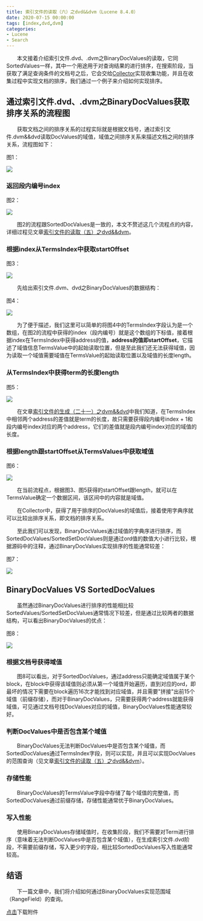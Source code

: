 ```yaml
---
title: 索引文件的读取（六）之dvd&&dvm（Lucene 8.4.0）
date: 2020-07-15 00:00:00
tags: [index,dvd,dvm]
categories:
- Lucene
- Search
---
```


&emsp;&emsp;本文接着介绍索引文件.dvd、.dvm之BinaryDocValues的读取，它同SortedValues一样，其中一个用途用于对查询结果的进行排序，在搜索阶段，当获取了满足查询条件的文档号之后，它会交给[Collector](https://www.amazingkoala.com.cn/Lucene/Search/2019/0812/Collector（一）)实现收集功能，并且在收集过程中实现文档的排序，我们通过一个例子来介绍如何实现排序。

## 通过索引文件.dvd、.dvm之BinaryDocValues获取排序关系的流程图

&emsp;&emsp;获取文档之间的排序关系的过程实际就是根据文档号，通过索引文件.dvm&&dvd读取DocValues的域值，域值之间排序关系来描述文档之间的排序关系，流程图如下：

图1：

<img src="http://www.amazingkoala.com.cn/uploads/lucene/Search/索引文件的读取/索引文件的读取（六）/1.png">

### 返回段内编号index

图2：

<img src="http://www.amazingkoala.com.cn/uploads/lucene/Search/索引文件的读取/索引文件的读取（六）/2.png">

&emsp;&emsp;图2的流程跟SortedDocValues是一致的，本文不赘述这几个流程点的内容，详细过程见文章[索引文件的读取（五）之dvd&&dvm](https://www.amazingkoala.com.cn/Lucene/Search/2020/0714/索引文件的读取（五）之dvd&&dvm)。

### 根据index从TermsIndex中获取startOffset

图3：

<img src="http://www.amazingkoala.com.cn/uploads/lucene/Search/索引文件的读取/索引文件的读取（六）/3.png">

&emsp;&emsp;先给出索引文件.dvm、dvd之BinaryDocValues的数据结构：

图4：

<img src="http://www.amazingkoala.com.cn/uploads/lucene/Search/索引文件的读取/索引文件的读取（六）/4.png">

&emsp;&emsp;为了便于描述，我们这里可以简单的将图4中的TermsIndex字段认为是一个数组，在图2的流程中获得的index（段内编号）就是这个数组的下标值，接着根据index在TermsIndex中获得address的值，**address的值即startOffset**，它描述了域值信息TermsValue中的起始读取位置，但是至此我们还无法获得域值，因为读取一个域值需要域值在TermsValue的起始读取位置以及域值的长度length。

### 从TermsIndex中获得term的长度length

图5：

<img src="http://www.amazingkoala.com.cn/uploads/lucene/Search/索引文件的读取/索引文件的读取（六）/5.png">

&emsp;&emsp;在文章[索引文件的生成（二十一）之dvm&&dvd](https://www.amazingkoala.com.cn/Lucene/Index/2020/0605/索引文件的生成（二十一）之dvm&&dvd)中我们知道，在TermsIndex中相邻两个address的差值就是term的长度，故只需要获得段内编号index + 1和段内编号index对应的两个address，它们的差值就是段内编号index对应的域值的长度。

### 根据length跟startOffset从TermsValues中获取域值

图6：

<img src="http://www.amazingkoala.com.cn/uploads/lucene/Search/索引文件的读取/索引文件的读取（六）/6.png">

&emsp;&emsp;在当前流程点，根据图3、图5获得的startOffset跟length，就可以在TermsValue确定一个数据区间，该区间中的内容就是域值。

&emsp;&emsp;在Collector中，获得了用于排序的DocValues的域值后，接着使用字典序就可以比较出排序关系，即文档的排序关系。

&emsp;&emsp;至此我们可以发现，BinaryDocValues通过域值的字典序进行排序，而SortedDocValues/SortedSetDocValues则是通过ord值的数值大小进行比较，根据源码中的注释，通过BinaryDocValues实现排序的性能通常较差：

图7：

<img src="http://www.amazingkoala.com.cn/uploads/lucene/Search/索引文件的读取/索引文件的读取（六）/7.png">

## BinaryDocValues VS SortedDocValues

&emsp;&emsp;虽然通过BinaryDocValues进行排序的性能相比较SortedValues/SortedSetDocValues通常情况下较差，但是通过比较两者的数据结构，可以看出BinaryDocValues的优点：

图8：

<img src="http://www.amazingkoala.com.cn/uploads/lucene/Search/索引文件的读取/索引文件的读取（六）/8.png">

### 根据文档号获得域值

&emsp;&emsp;图8可以看出，对于SortedDocValues，通过address只能确定域值属于某个block，在block中获得该域值则必须从第一个域值开始遍历，直到对应的ord，即最坏的情况下需要在block遍历16次才能找到对应域值，并且需要"拼接"出前15个域值（前缀存储），而对于BinaryDocValues，只需要获得两个address就能获得域值，可见通过文档号找DocValues对应的域值，BinaryDocValues性能通常较好。

### 判断DocValues中是否包含某个域值

&emsp;&emsp;BinaryDocValues无法判断DocValues中是否包含某个域值，而SortedDocValues通过TermsIndex字段，则可以实现，并且可以实现DocValues的范围查询（见文章[索引文件的读取（五）之dvd&&dvm](https://www.amazingkoala.com.cn/Lucene/Search/2020/0714/索引文件的读取（五）之dvd&&dvm)）。

### 存储性能

&emsp;&emsp;BinaryDocValues的TermsValue字段中存储了每个域值的完整值，而SortedDocValues通过前缀存储，存储性能通常优于BinaryDocValues。

### 写入性能

&emsp;&emsp;使用BinaryDocValues存储域值时，在收集阶段，我们不需要对Term进行排序（意味着无法判断DocValues中是否包含某个域值），在生成索引文件.dvd阶段，不需要前缀存储，写入更少的字段，相比较SortedDocValues写入性能通常较高。

## 结语

&emsp;&emsp;下一篇文章中，我们将介绍如何通过BinaryDocValues实现范围域（RangeField）的查询。

[点击](http://www.amazingkoala.com.cn/attachment/Lucene/Search/索引文件的读取（六）/索引文件的读取（六）.zip)下载附件